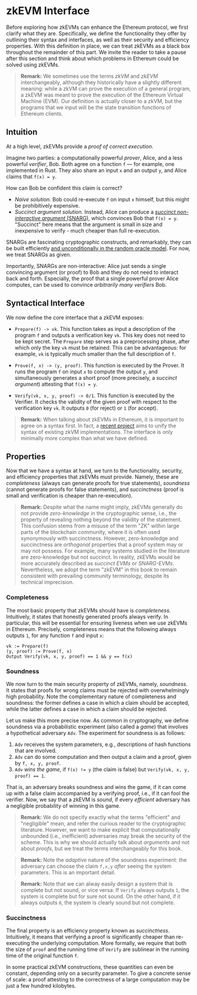 # zkEVM Interface
Before exploring how zkEVMs can enhance the Ethereum protocol, we first clarify what they are.
Specifically, we define the functionality they offer by outlining their syntax and interfaces, as well as their security and efficiency properties.
With this definition in place, we can treat zkEVMs as a black box throughout the remainder of this part.
We invite the reader to take a pause after this section and think about which problems in Ethereum could be solved using zkEVMs.

> **Remark:** We sometimes use the terms *zkVM* and *zkEVM* interchangeably, although they historically have a slightly different meaning: while a zkVM can prove the execution of a general program, a zkEVM was meant to prove the execution of the Ethereum Virtual Machine (EVM). Our definition is actually closer to a zkVM, but the programs that we input will be the state transition functions of Ethereum clients.

## Intuition
At a high level, zkEVMs provide a *proof of correct execution*.

Imagine two parties: a computationally powerful *prover*, Alice, and a less powerful *verifier*, Bob.
Both agree on a function `f` — for example, one implemented in Rust.
They also share an input `x` and an output `y`, and Alice claims that `f(x) = y`.

How can Bob be confident this claim is correct?

- *Naive solution.* Bob could re-execute `f` on input `x` himself, but this might be prohibitively expensive.
- *Succinct argument solution.* Instead, Alice can produce a [*succinct non-interactive argument* (SNARG)](https://eprint.iacr.org/2010/610.pdf), which convinces Bob that `f(x) = y`. "Succinct" here means that the argument is small in size and inexpensive to verify - much cheaper than full re-execution.

SNARGs are fascinating cryptographic constructs, and remarkably, they can be built efficiently [and unconditionally in the random oracle model](https://eprint.iacr.org/2016/116.pdf).
For now, we treat SNARGs as given.

Importantly, SNARGs are non-interactive: Alice just sends a single convincing argument (or proof) to Bob and they do not need to interact back and forth.
Especially, the proof that a single powerful prover Alice computes, can be used to convince *arbitrarily many verifiers* Bob.

## Syntactical Interface
We now define the core interface that a zkEVM exposes:


- `Prepare(f) -> vk`. This function takes as input a description of the program `f` and outputs a verification key `vk`. This key does not need to be kept secret.
The `Prepare` step serves as a preprocessing phase, after which only the key `vk` must be retained. This can be advantageous: for example, `vk` is typically much smaller than the full description of `f`.

- `Prove(f, x) -> (y, proof)`. This function is executed by the Prover. It runs the program `f` on input `x` to compute the output `y`, and simultaneously generates a short proof (more precisely, a *succinct argument*) attesting that `f(x) = y`.

- `Verify(vk, x, y, proof) -> 0/1`. This function is executed by the Verifier. It checks the validity of the given proof with respect to the verification key `vk`. It outputs `0` (for reject) or `1` (for accept).

> **Remark:** When talking about zkEVMs in Ethereum, it is important to agree on a syntax first. In fact, a [recent project](https://github.com/eth-act/ere) aims to unify the syntax of existing zkVM implementations. The interface is only minimally more complex than what we have defined.

## Properties
Now that we have a syntax at hand, we turn to the functionality, security, and efficiency properties that zkEVMs must provide.
Namely, these are *completeness* (always can generate proofs for true statements), *soundness* (cannot generate proofs for false statements), and *succinctness* (proof is small and verification is cheaper than re-execution).

> **Remark:**  Despite what the name might imply, zkEVMs generally do not provide *zero-knowledge* in the cryptographic sense, i.e., the property of revealing nothing beyond the validity of the statement. This confusion stems from a misuse of the term "ZK" within large parts of the blockchain community, where it is often used synonymously with succinctness. However, zero-knowledge and succinctness are *orthogonal* properties that a proof system may or may not possess. For example, many systems studied in the literature are zero-knowledge but not succinct.
> In reality, zkEVMs would be more accurately described as *succinct EVMs* or *SNARG-EVMs*. Nevertheless, we adopt the term "zkEVM" in this book to remain consistent with prevailing community terminology, despite its technical imprecision.

### Completeness
The most basic property that zkEVMs should have is *completeness*.
Intuitively, it states that honestly generated proofs always verify.
In particular, this will be essential for ensuring liveness when we use zkEVMs in Ethereum.
Precisely, completeness means that the following always outputs `1`, for any function `f` and input `x`:
```
vk := Prepare(f)
(y, proof) := Prove(f, x)
Output Verify(vk, x, y, proof) == 1 && y == f(x)
```

### Soundness
We now turn to the main security property of zkEVMs, namely, *soundness*.
It states that proofs for wrong claims must be rejected with overwhelmingly high probability.
Note the complementary nature of completeness and soundness: the former defines a case in which a claim should be accepted, while the latter defines a case in which a claim should be rejected.

Let us make this more precise now.
As common in cryptography, we define soundness via a probabilistic experiment (also called a *game*) that involves a hypothetical adversary `Adv`.
The experiment for soundness is as follows:
1. `Adv` receives the system parameters, e.g., descriptions of hash functions that are involved.
2. `Adv` can do some computation and then output a claim and a proof, given by `f, x, y, proof`.
3. `Adv` *wins the game*, if `f(x) != y` (the claim is false) but `Verify(vk, x, y, proof) == 1`.

That is, an adversary breaks soundness and wins the game, if it can come up with a false claim accompanied by a verifying proof, i.e., if it can fool the verifier.
Now, we say that a zkEVM is *sound*, if every *efficient* adversary has a negligible probability of winning in this game.

>**Remark:** We do not specify exactly what the terms "efficient" and "negligible" mean, and refer the curious reader to the cryptographic literature. However, we want to make explicit that computationally unbounded (i.e., inefficient) adversaries may break the security of the scheme. This is why we should actually talk about *arguments* and not about *proofs*, but we treat the terms interchangeably for this book.

>**Remark:** Note the *adaptive* nature of the soundness experiment: the adversary can choose the claim `f,x,y` *after* seeing the system parameters. This is an important detail.

>**Remark:** Note that we can alway easily design a system that is complete but not sound, or vice versa: If `Verify` always outputs `1`, the system is complete but for sure not sound. On the other hand, if it always outputs `0`, the system is clearly sound but not complete.

### Succinctness
The final property is an efficiency property known as *succinctness*.
Intuitively, it means that verifying a proof is significantly cheaper than re-executing the underlying computation.
More formally, we require that both the size of `proof` and the running time of `Verify` are sublinear in the running time of the original function `f`.

In some practical zkEVM constructions, these quantities can even be constant, depending only on a security parameter.
To give a concrete sense of scale: a proof attesting to the correctness of a large computation may be just a few hundred kilobytes.